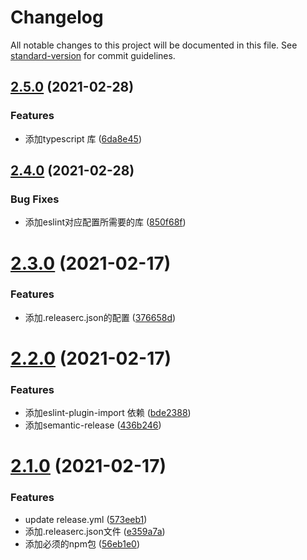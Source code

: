 # Changelog

All notable changes to this project will be documented in this file. See [standard-version](https://github.com/conventional-changelog/standard-version) for commit guidelines.

## [2.5.0](https://github.com/dailycode365/mrm-preset/compare/v2.4.0...v2.5.0) (2021-02-28)


### Features

* 添加typescript 库 ([6da8e45](https://github.com/dailycode365/mrm-preset/commit/6da8e457fda69a9017b51aaa5e342cc991a17870))

## [2.4.0](https://github.com/dailycode365/mrm-preset/compare/v2.3.0...v2.4.0) (2021-02-28)


### Bug Fixes

* 添加eslint对应配置所需要的库 ([850f68f](https://github.com/dailycode365/mrm-preset/commit/850f68fb23dcb9bda2aba1a0ff312dd561eef29c))

# [2.3.0](https://github.com/dailycode365/mrm-preset/compare/v2.2.0...v2.3.0) (2021-02-17)


### Features

* 添加.releaserc.json的配置 ([376658d](https://github.com/dailycode365/mrm-preset/commit/376658d64d5cd11de4e9c9ef7b0d218a7928ac47))

# [2.2.0](https://github.com/dailycode365/mrm-preset/compare/v2.1.0...v2.2.0) (2021-02-17)


### Features

* 添加eslint-plugin-import 依赖 ([bde2388](https://github.com/dailycode365/mrm-preset/commit/bde2388625f4b755399fa360e33fbf79ed500b4d))
* 添加semantic-release ([436b246](https://github.com/dailycode365/mrm-preset/commit/436b246a2c3e0681d29fdd0f714bb837ce128eeb))

# [2.1.0](https://github.com/dailycode365/mrm-preset/compare/v2.0.0...v2.1.0) (2021-02-17)


### Features

* update release.yml ([573eeb1](https://github.com/dailycode365/mrm-preset/commit/573eeb130dc7f3036e96e881fd7cc14ee9bde5f0))
* 添加.releaserc.json文件 ([e359a7a](https://github.com/dailycode365/mrm-preset/commit/e359a7aec313465b35bc40e7ed20241ed7254dab))
* 添加必须的npm包 ([56eb1e0](https://github.com/dailycode365/mrm-preset/commit/56eb1e0fec40e7f83e8ba86128560fc255950490))
